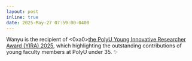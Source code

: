 ```yaml
---
layout: post
inline: true
date: 2025-May-27 07:59:00-0400
---
```


Wanyu is the recipient of <0xa0><a href="https://www.polyu.edu.hk/media/media-releases/2025/0530_polyu-honours-six-early-career-scholars-with-young-innovative-researcher-award/">the PolyU Young Innovative Researcher Award (YIRA) 2025</a>, which highlighting the outstanding contributions of young faculty members at PolyU under 35.
:sparkles: 


